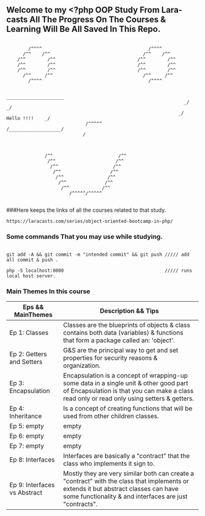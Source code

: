 ## Welcome to my <?php OOP Study From Lara-casts All The Progress On The Courses & Learning Will Be All Saved In This Repo.
```

        /^^^^                                       /^^^^     
      /^^    /^^                                  /^^    /^^  
    /^^        /^^                              /^^        /^^
    /^^        /^^                              /^^        /^^
    /^^        /^^                              /^^        /^^
      /^^     /^^                                 /^^     /^^ 
        /^^^^                                       /^^^^     
                                                              
                                                                   _____________________
                                                                 _/                  _/
                                                               _/    Hello !!!!    _/                                             
                             /^^^^^                           /___________________/
                            /                                  
                                                              
                                                              
                                                              
              /^^                        /^^                  
               /^^                      /^^                   
                /^^                    /^^                    
                 /^^                  /^^                     
                  /^^                /^^                      
                   /^^              /^^                       
                    /^^            /^^                                             
                       /^^^^^/^^^^^      
                                                               
```
###Here keeps the links of all the courses related to that study.

```
https://laracasts.com/series/object-oriented-bootcamp-in-php/
```

### Some commands That you may use while studying. 
```

git add -A && git commit -m "intended commit" && git push ///// add all commit & push .

php -S localhost:8000                                     ///// runs local host server.

```

### Main Themes In this course

 Eps && MainThemes | Description && Tips
------------- | -------------
Ep 1: Classes | Classes are the blueprints of objects & class contains both data (variables) & functions that form a package called an: 'object'.
Ep 2: Getters and Setters | G&S are the principal way to get and set properties for security reasons & organization.
Ep 3: Encapsulation | Encapsulation is a concept of wrapping-up some data in a single unit & other good part of Encapsulation is that you can make a class read only or read only using setters & getters.
Ep 4: Inheritance | Is a concept of creating functions that will be used from other children classes.
Ep 5: empty | empty
Ep 6: empty | empty
Ep 7: empty | empty
Ep 8: Interfaces | Interfaces are basically a "contract" that the class who implements it sign to.
Ep 9: Interfaces vs Abstract | Mostly they are very similar both can create a "contract" with the class that implements or extends it but abstract classes can have some functionality & and interfaces are just "contracts".